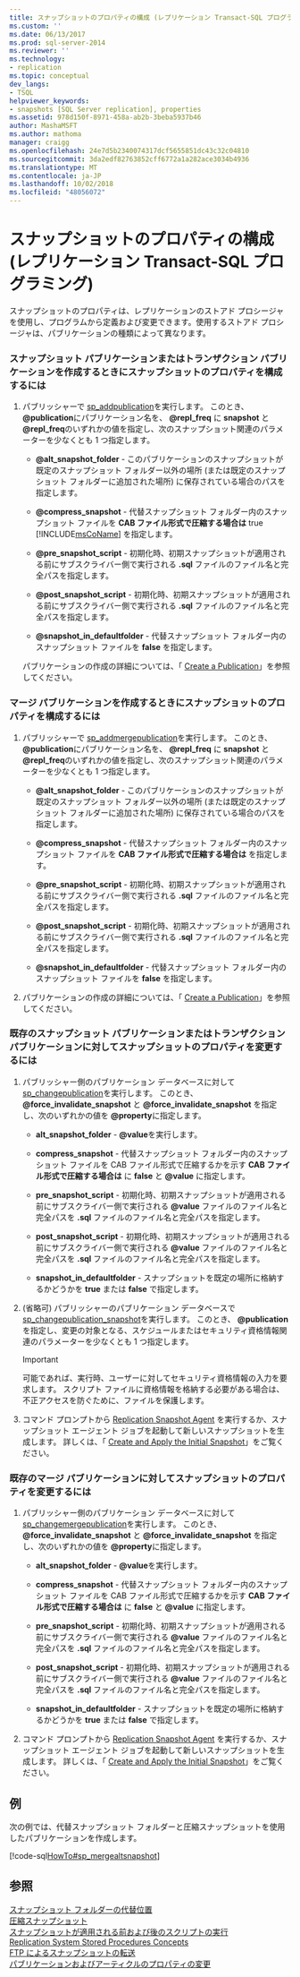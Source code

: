 ```yaml
---
title: スナップショットのプロパティの構成 (レプリケーション Transact-SQL プログラミング) | Microsoft Docs
ms.custom: ''
ms.date: 06/13/2017
ms.prod: sql-server-2014
ms.reviewer: ''
ms.technology:
- replication
ms.topic: conceptual
dev_langs:
- TSQL
helpviewer_keywords:
- snapshots [SQL Server replication], properties
ms.assetid: 978d150f-8971-458a-ab2b-3beba5937b46
author: MashaMSFT
ms.author: mathoma
manager: craigg
ms.openlocfilehash: 24e7d5b2340074317dcf5655851dc43c32c04810
ms.sourcegitcommit: 3da2edf82763852cff6772a1a282ace3034b4936
ms.translationtype: MT
ms.contentlocale: ja-JP
ms.lasthandoff: 10/02/2018
ms.locfileid: "48056072"
---
```

# <a name="configure-snapshot-properties-replication-transact-sql-programming"></a>スナップショットのプロパティの構成 (レプリケーション Transact-SQL プログラミング)
  スナップショットのプロパティは、レプリケーションのストアド プロシージャを使用し、プログラムから定義および変更できます。使用するストアド プロシージャは、パブリケーションの種類によって異なります。  
  
### <a name="to-configure-snapshot-properties-when-creating-a-snapshot-or-transactional-publication"></a>スナップショット パブリケーションまたはトランザクション パブリケーションを作成するときにスナップショットのプロパティを構成するには  
  
1.  パブリッシャーで [sp_addpublication](/sql/relational-databases/system-stored-procedures/sp-addpublication-transact-sql)を実行します。 このとき、 **@publication**にパブリケーション名を、 **@repl_freq** に **snapshot** と **@repl_freq**のいずれかの値を指定し、次のスナップショット関連のパラメーターを少なくとも 1 つ指定します。  
  
    -   **@alt_snapshot_folder** - このパブリケーションのスナップショットが既定のスナップショット フォルダー以外の場所 (または既定のスナップショット フォルダーに追加された場所) に保存されている場合のパスを指定します。  
  
    -   **@compress_snapshot** - 代替スナップショット フォルダー内のスナップショット ファイルを **CAB ファイル形式で圧縮する場合は** true [!INCLUDE[msCoName](../../../includes/msconame-md.md)] を指定します。  
  
    -   **@pre_snapshot_script** - 初期化時、初期スナップショットが適用される前にサブスクライバー側で実行される **.sql** ファイルのファイル名と完全パスを指定します。  
  
    -   **@post_snapshot_script** - 初期化時、初期スナップショットが適用される前にサブスクライバー側で実行される **.sql** ファイルのファイル名と完全パスを指定します。  
  
    -   **@snapshot_in_defaultfolder** - 代替スナップショット フォルダー内のスナップショット ファイルを **false** を指定します。  
  
     パブリケーションの作成の詳細については、「 [Create a Publication](create-a-publication.md)」を参照してください。  
  
### <a name="to-configure-snapshot-properties-when-creating-a-merge-publication"></a>マージ パブリケーションを作成するときにスナップショットのプロパティを構成するには  
  
1.  パブリッシャーで [sp_addmergepublication](/sql/relational-databases/system-stored-procedures/sp-addmergepublication-transact-sql)を実行します。 このとき、 **@publication**にパブリケーション名を、 **@repl_freq** に **snapshot** と **@repl_freq**のいずれかの値を指定し、次のスナップショット関連のパラメーターを少なくとも 1 つ指定します。  
  
    -   **@alt_snapshot_folder** - このパブリケーションのスナップショットが既定のスナップショット フォルダー以外の場所 (または既定のスナップショット フォルダーに追加された場所) に保存されている場合のパスを指定します。  
  
    -   **@compress_snapshot** - 代替スナップショット フォルダー内のスナップショット ファイルを **CAB ファイル形式で圧縮する場合は** を指定します。  
  
    -   **@pre_snapshot_script** - 初期化時、初期スナップショットが適用される前にサブスクライバー側で実行される **.sql** ファイルのファイル名と完全パスを指定します。  
  
    -   **@post_snapshot_script** - 初期化時、初期スナップショットが適用される前にサブスクライバー側で実行される **.sql** ファイルのファイル名と完全パスを指定します。  
  
    -   **@snapshot_in_defaultfolder** - 代替スナップショット フォルダー内のスナップショット ファイルを **false** を指定します。  
  
2.  パブリケーションの作成の詳細については、「 [Create a Publication](create-a-publication.md)」を参照してください。  
  
### <a name="to-modify-snapshot-properties-of-an-existing-snapshot-or-transactional-publication"></a>既存のスナップショット パブリケーションまたはトランザクション パブリケーションに対してスナップショットのプロパティを変更するには  
  
1.  パブリッシャー側のパブリケーション データベースに対して [sp_changepublication](/sql/relational-databases/system-stored-procedures/sp-changepublication-transact-sql)を実行します。 このとき、 **@force_invalidate_snapshot** と **@force_invalidate_snapshot** を指定し、次のいずれかの値を **@property**に指定します。  
  
    -   **alt_snapshot_folder** - **@value**を実行します。  
  
    -   **compress_snapshot** - 代替スナップショット フォルダー内のスナップショット ファイルを CAB ファイル形式で圧縮するかを示す **CAB ファイル形式で圧縮する場合は** に **false** と **@value** に指定します。  
  
    -   **pre_snapshot_script** - 初期化時、初期スナップショットが適用される前にサブスクライバー側で実行される **@value** ファイルのファイル名と完全パスを **.sql** ファイルのファイル名と完全パスを指定します。  
  
    -   **post_snapshot_script** - 初期化時、初期スナップショットが適用される前にサブスクライバー側で実行される **@value** ファイルのファイル名と完全パスを **.sql** ファイルのファイル名と完全パスを指定します。  
  
    -   **snapshot_in_defaultfolder** - スナップショットを既定の場所に格納するかどうかを **true** または **false** で指定します。  
  
2.  (省略可) パブリッシャーのパブリケーション データベースで [sp_changepublication_snapshot](/sql/relational-databases/system-stored-procedures/sp-changepublication-snapshot-transact-sql)を実行します。 このとき、 **@publication** を指定し、変更の対象となる、スケジュールまたはセキュリティ資格情報関連のパラメーターを少なくとも 1 つ指定します。  
  
    > [!IMPORTANT]  
    >  可能であれば、実行時、ユーザーに対してセキュリティ資格情報の入力を要求します。 スクリプト ファイルに資格情報を格納する必要がある場合は、不正アクセスを防ぐために、ファイルを保護します。  
  
3.  コマンド プロンプトから [Replication Snapshot Agent](../agents/replication-snapshot-agent.md) を実行するか、スナップショット エージェント ジョブを起動して新しいスナップショットを生成します。 詳しくは、「 [Create and Apply the Initial Snapshot](../create-and-apply-the-initial-snapshot.md)」をご覧ください。  
  
### <a name="to-modify-snapshot-properties-of-an-existing-merge-publication"></a>既存のマージ パブリケーションに対してスナップショットのプロパティを変更するには  
  
1.  パブリッシャー側のパブリケーション データベースに対して [sp_changemergepublication](/sql/relational-databases/system-stored-procedures/sp-changemergepublication-transact-sql)を実行します。 このとき、 **@force_invalidate_snapshot** と **@force_invalidate_snapshot** を指定し、次のいずれかの値を **@property**に指定します。  
  
    -   **alt_snapshot_folder** - **@value**を実行します。  
  
    -   **compress_snapshot** - 代替スナップショット フォルダー内のスナップショット ファイルを CAB ファイル形式で圧縮するかを示す **CAB ファイル形式で圧縮する場合は** に **false** と **@value** に指定します。  
  
    -   **pre_snapshot_script** - 初期化時、初期スナップショットが適用される前にサブスクライバー側で実行される **@value** ファイルのファイル名と完全パスを **.sql** ファイルのファイル名と完全パスを指定します。  
  
    -   **post_snapshot_script** - 初期化時、初期スナップショットが適用される前にサブスクライバー側で実行される **@value** ファイルのファイル名と完全パスを **.sql** ファイルのファイル名と完全パスを指定します。  
  
    -   **snapshot_in_defaultfolder** - スナップショットを既定の場所に格納するかどうかを **true** または **false** で指定します。  
  
2.  コマンド プロンプトから [Replication Snapshot Agent](../agents/replication-snapshot-agent.md) を実行するか、スナップショット エージェント ジョブを起動して新しいスナップショットを生成します。 詳しくは、「 [Create and Apply the Initial Snapshot](../create-and-apply-the-initial-snapshot.md)」をご覧ください。  
  
## <a name="example"></a>例  
 次の例では、代替スナップショット フォルダーと圧縮スナップショットを使用したパブリケーションを作成します。  
  
 [!code-sql[HowTo#sp_mergealtsnapshot](../../../snippets/tsql/SQL15/replication/howto/tsql/createmergepubaltsnapshot.sql#sp_mergealtsnapshot)]  
  
## <a name="see-also"></a>参照  
 [スナップショット フォルダーの代替位置](../alternate-snapshot-folder-locations.md)   
 [圧縮スナップショット](../compressed-snapshots.md)   
 [スナップショットが適用される前および後のスクリプトの実行](../execute-scripts-before-and-after-the-snapshot-is-applied.md)   
 [Replication System Stored Procedures Concepts](../concepts/replication-system-stored-procedures-concepts.md)   
 [FTP によるスナップショットの転送](../transfer-snapshots-through-ftp.md)   
 [パブリケーションおよびアーティクルのプロパティの変更](change-publication-and-article-properties.md)  
  
  
